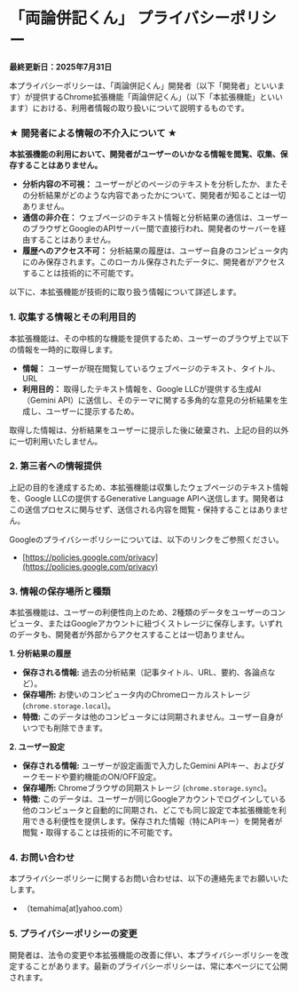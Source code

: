 # 「両論併記くん」 プライバシーポリシー

**最終更新日：2025年7月31日**

本プライバシーポリシーは、「両論併記くん」開発者（以下「開発者」といいます）が提供するChrome拡張機能「両論併記くん」（以下「本拡張機能」といいます）における、利用者情報の取り扱いについて説明するものです。

### ★ 開発者による情報の不介入について ★

**本拡張機能の利用において、開発者がユーザーのいかなる情報を閲覧、収集、保存することはありません。**

* **分析内容の不可視：** ユーザーがどのページのテキストを分析したか、またその分析結果がどのような内容であったかについて、開発者が知ることは一切ありません。
* **通信の非介在：** ウェブページのテキスト情報と分析結果の通信は、ユーザーのブラウザとGoogleのAPIサーバー間で直接行われ、開発者のサーバーを経由することはありません。
* **履歴へのアクセス不可：** 分析結果の履歴は、ユーザー自身のコンピュータ内にのみ保存されます。このローカル保存されたデータに、開発者がアクセスすることは技術的に不可能です。

以下に、本拡張機能が技術的に取り扱う情報について詳述します。

### 1. 収集する情報とその利用目的

本拡張機能は、その中核的な機能を提供するため、ユーザーのブラウザ上で以下の情報を一時的に取得します。

* **情報：** ユーザーが現在閲覧しているウェブページのテキスト、タイトル、URL
* **利用目的：** 取得したテキスト情報を、Google LLCが提供する生成AI（Gemini API）に送信し、そのテーマに関する多角的な意見の分析結果を生成し、ユーザーに提示するため。

取得した情報は、分析結果をユーザーに提示した後に破棄され、上記の目的以外に一切利用いたしません。

### 2. 第三者への情報提供

上記の目的を達成するため、本拡張機能は収集したウェブページのテキスト情報を、Google LLCの提供するGenerative Language APIへ送信します。開発者はこの送信プロセスに関与せず、送信される内容を閲覧・保持することはありません。

Googleのプライバシーポリシーについては、以下のリンクをご参照ください。
* [https://policies.google.com/privacy](https://policies.google.com/privacy)

### 3. 情報の保存場所と種類

本拡張機能は、ユーザーの利便性向上のため、2種類のデータをユーザーのコンピュータ、またはGoogleアカウントに紐づくストレージに保存します。いずれのデータも、開発者が外部からアクセスすることは一切ありません。

**1. 分析結果の履歴**

*   **保存される情報:** 過去の分析結果（記事タイトル、URL、要約、各論点など）。
*   **保存場所:** お使いのコンピュータ内のChromeローカルストレージ (`chrome.storage.local`)。
*   **特徴:** このデータは他のコンピュータには同期されません。ユーザー自身がいつでも削除できます。

**2. ユーザー設定**

*   **保存される情報:** ユーザーが設定画面で入力したGemini APIキー、およびダークモードや要約機能のON/OFF設定。
*   **保存場所:** Chromeブラウザの同期ストレージ (`chrome.storage.sync`)。
*   **特徴:** このデータは、ユーザーが同じGoogleアカウントでログインしている他のコンピュータと自動的に同期され、どこでも同じ設定で本拡張機能を利用できる利便性を提供します。保存された情報（特にAPIキー）を開発者が閲覧・取得することは技術的に不可能です。

### 4. お問い合わせ

本プライバシーポリシーに関するお問い合わせは、以下の連絡先までお願いいたします。
* （temahima[at]yahoo.com）

### 5. プライバシーポリシーの変更

開発者は、法令の変更や本拡張機能の改善に伴い、本プライバシーポリシーを改定することがあります。最新のプライバシーポリシーは、常に本ページにて公開されます。
